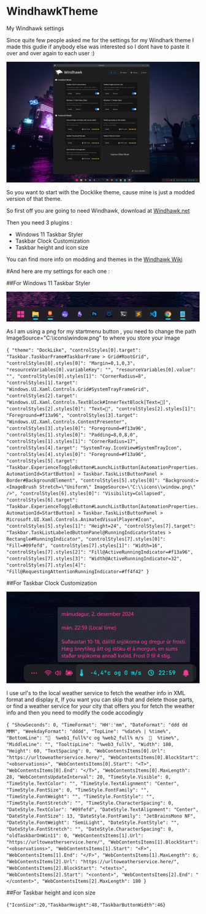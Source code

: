 # WindhawkTheme
My Windhawk settings

Since quite few people asked me for the settings for my Windhark theme I made this gudie if anybody else was interested so I dont have to paste it over and over again to each user :)

![Theme](theme.png)

So you want to start with the Docklike theme, cause mine is just a modded version of that theme. 

So first off you are going to need Windhawk, download at [Windhawk.net](https://windhawk.net/)

Then you need 3 plugins :

  - Windows 11 Taskbar Styler
  - Taskbar Clock Customization
  - Taskbar height and icon size

You can find more info on modding and themes in the [Windhawk Wiki](https://github.com/ramensoftware/windhawk/wiki)

#And here are my settings for each one : 

##For Windows 11 Taskbar Styler 

![Taskbar](taskbar.png)

As I am using a png for my startmenu button , you need to change the path ImageSource=\"C:\\icons\\window.png\" to where you store your image

`{
  "theme": "DockLike",
  "controlStyles[0].target": "Taskbar.TaskbarFrame#TaskbarFrame > Grid#RootGrid",
  "controlStyles[0].styles[0]": "Margin=0,1,0,3",
  "resourceVariables[0].variableKey": "",
  "resourceVariables[0].value": "",
  "controlStyles[0].styles[1]": "CornerRadius=8",
  "controlStyles[1].target": "Windows.UI.Xaml.Controls.Grid#SystemTrayFrameGrid",
  "controlStyles[2].target": "Windows.UI.Xaml.Controls.TextBlock#InnerTextBlock[Text=]",
  "controlStyles[2].styles[0]": "Text=",
  "controlStyles[2].styles[1]": "Foreground=#f13a96",
  "controlStyles[3].target": "Windows.UI.Xaml.Controls.ContentPresenter",
  "controlStyles[3].styles[0]": "Foreground=#f13a96",
  "controlStyles[1].styles[0]": "Padding=8,0,8,0",
  "controlStyles[1].styles[1]": "CornerRadius=17",
  "controlStyles[4].target": "SystemTray.IconView#SystemTrayIcon",
  "controlStyles[4].styles[0]": "Foreground=#f13a96",
  "controlStyles[5].target": "Taskbar.ExperienceToggleButton#LaunchListButton[AutomationProperties.AutomationId=StartButton] > Taskbar.TaskListButtonPanel > Border#BackgroundElement",
  "controlStyles[5].styles[0]": "Background:=<ImageBrush Stretch=\"Uniform\" ImageSource=\"C:\\icons\\window.png\" />",
  "controlStyles[6].styles[0]": "Visibility=Collapsed",
  "controlStyles[6].target": "Taskbar.ExperienceToggleButton#LaunchListButton[AutomationProperties.AutomationId=StartButton] > Taskbar.TaskListButtonPanel > Microsoft.UI.Xaml.Controls.AnimatedVisualPlayer#Icon",
  "controlStyles[5].styles[1]": "Height=24",
  "controlStyles[7].target": "Taskbar.TaskListLabeledButtonPanel@RunningIndicatorStates > Rectangle#RunningIndicator",
  "controlStyles[7].styles[0]": "Fill=#09fefd",
  "controlStyles[7].styles[1]": "Width=16",
  "controlStyles[7].styles[2]": "Fill@ActiveRunningIndicator=#f13a96",
  "controlStyles[7].styles[3]": "Width@ActiveRunningIndicator=32",
  "controlStyles[7].styles[4]": "Fill@RequestingAttentionRunningIndicator=#ff4f42"
}
`

##For Taskbar Clock Customization

![Clock](clock.png)

I use url's to the local weather service to fetch the weather info in XML format and display it, If you want you can skip that and delete those parts, or find a weather service for your city that offers you for fetch the weather info and then you need to modify the code accodingly

`{
  "ShowSeconds": 0,
  "TimeFormat": "HH':'mm",
  "DateFormat": "ddd dd MMM",
  "WeekdayFormat": "dddd",
  "TopLine": "%date% | %time%",
  "BottomLine": "  %web1_full%°c og %web2_full% m/s    %time%",
  "MiddleLine": "",
  "TooltipLine": "%web3_full%",
  "Width": 180,
  "Height": 60,
  "TextSpacing": 0,
  "WebContentsItems[0].Url": "https://urltoweatherservice.here/",
  "WebContentsItems[0].BlockStart": "<observations>",
  "WebContentsItems[0].Start": "<T>",
  "WebContentsItems[0].End": "</T>",
  "WebContentsItems[0].MaxLength": 28,
  "WebContentsUpdateInterval": 20,
  "TimeStyle.Visible": 0,
  "TimeStyle.TextColor": "",
  "TimeStyle.TextAlignment": "Center",
  "TimeStyle.FontSize": 0,
  "TimeStyle.FontFamily": "",
  "TimeStyle.FontWeight": "",
  "TimeStyle.FontStyle": "",
  "TimeStyle.FontStretch": "",
  "TimeStyle.CharacterSpacing": 0,
  "DateStyle.TextColor": "#09fefd",
  "DateStyle.TextAlignment": "Center",
  "DateStyle.FontSize": 13,
  "DateStyle.FontFamily": "JetBrainsMono NF",
  "DateStyle.FontWeight": "SemiLight",
  "DateStyle.FontStyle": "",
  "DateStyle.FontStretch": "",
  "DateStyle.CharacterSpacing": 0,
  "oldTaskbarOnWin11": 0,
  "WebContentsItems[1].Url": "https://urltoweatherservice.here/",
  "WebContentsItems[1].BlockStart": "<observations>",
  "WebContentsItems[1].Start": "<F>",
  "WebContentsItems[1].End": "</F>",
  "WebContentsItems[1].MaxLength": 6,
  "WebContentsItems[2].Url": "https://urltoweatherservice.here/",
  "WebContentsItems[2].BlockStart": "<texts>",
  "WebContentsItems[2].Start": "<content>",
  "WebContentsItems[2].End": "</content>",
  "WebContentsItems[2].MaxLength": 180
}
`

##For Taskbar height and icon size

`{"IconSize":20,"TaskbarHeight":48,"TaskbarButtonWidth":46}`
